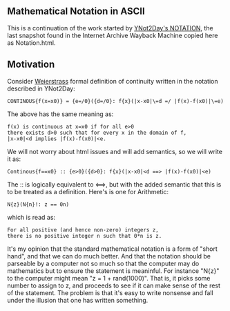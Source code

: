 ## Mathematical Notation in ASCII

This is a continuation of the work started by
[YNot2Day's NOTATION](http://web.archive.org/web/20050101044904/http://ynot2day.com/TEMPLATES/PROJECTS/MATHEMATICS/THEORY/NOTATION),
the last snapshot found in the Internet Archive Wayback Machine copied here as Notation.html.

## Motivation

Consider [Weierstrass](http://en.wikipedia.org/wiki/Karl_Weierstrass)
formal definition of continuity written in the notation described in YNot2Day:

    CONTINOUS{f(x=x0)} = {e=/0}({d=/0}: f{x}(|x-x0|\=d =/ |f(x)-f(x0)|\=e)

The above has the same meaning as:

    f(x) is continuous at x=x0 if for all e>0
    there exists d>0 such that for every x in the domain of f,
    |x-x0|<d implies |f(x)-f(x0)|<e.

We will not worry about html issues and will add semantics,
so we will write it as:

    Continous{f==x0} :: {e>0}({d>0}: f{x}(|x-x0|<d ==> |f(x)-f(x0)|<e)

The :: is logically equivalent to <==>, but
with the added semantic that this is to be treated as a definition.
Here's is one for Arithmetic:

    N{z}(N{n}!: z == 0n)

which is read as:

    For all positive (and hence non-zero) integers z,
    there is no positive integer n such that 0*n is z.

It's my opinion that the standard mathematical notation is a form of "short hand", and
that we can do much better.
And that the notation should be parseable by a computer
not so much so that the computer may do mathematics but
to ensure the statement is meaninful.
For instance "N{z}" to the computer might mean "z = 1 + rand(1000)".
That is, it picks some number to assign to z, and
proceeds to see if it can make sense of the rest of the statement.
The problem is that it's easy to write nonsense and 
fall under the illusion that one has written something.
